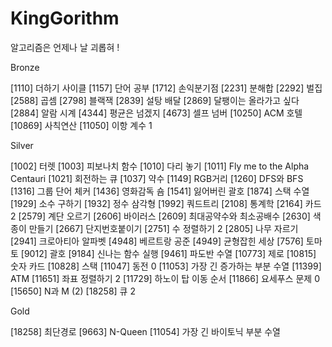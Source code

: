 # KingGorithm
알고리즘은 언제나 날 괴롭혀 !

Bronze

[1110] 더하기 사이클
[1157] 단어 공부
[1712] 손익분기점
[2231] 분해합
[2292] 벌집
[2588] 곱셈
[2798] 블랙잭
[2839] 설탕 배달
[2869] 달팽이는 올라가고 싶다
[2884] 알람 시계
[4344] 평균은 넘겠지
[4673] 셀프 넘버
[10250] ACM 호텔
[10869] 사칙연산
[11050] 이항 계수 1

Silver

[1002] 터렛
[1003] 피보나치 함수
[1010] 다리 놓기
[1011] Fly me to the Alpha Centauri
[1021] 회전하는 큐
[1037] 약수
[1149] RGB거리
[1260] DFS와 BFS
[1316] 그룹 단어 체커
[1436] 영화감독 숌
[1541] 잃어버린 괄호
[1874] 스택 수열
[1929] 소수 구하기
[1932] 정수 삼각형
[1992] 쿼드트리
[2108] 통계학
[2164] 카드2
[2579] 계단 오르기
[2606] 바이러스
[2609] 최대공약수와 최소공배수
[2630] 색종이 만들기
[2667] 단지번호붙이기
[2751] 수 정렬하기 2
[2805] 나무 자르기
[2941] 크로아티아 알파벳
[4948] 베르트랑 공준
[4949] 균형잡힌 세상
[7576] 토마토
[9012] 괄호
[9184] 신나는 함수 실행
[9461] 파도반 수열
[10773] 제로
[10815] 숫자 카드
[10828] 스택
[11047] 동전 0
[11053] 가장 긴 증가하는 부분 수열
[11399] ATM
[11651] 좌표 정렬하기 2
[11729] 하노이 탑 이동 순서
[11866] 요세푸스 문제 0
[15650] N과 M (2)
[18258] 큐 2

Gold

[18258] 최단경로
[9663] N-Queen
[11054] 가장 긴 바이토닉 부분 수열
